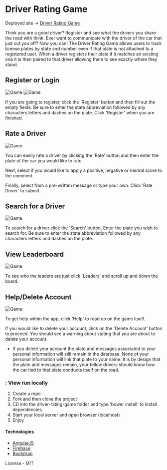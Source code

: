 # Driver Rating Game

Deployed site -> [Driver Rating Game](https://simonherrera.github.io/driver-rating-game/#/)

Think you are a good driver? Register and see what the drivers you share the road with think. Ever want to communicate with the driver of the car that just cut you off? Now you can! The Driver Rating Game allows users to track license plates by state and number even if that plate is not attached to a registered user. When a driver registers their plate if it matches an existing one it is then paired to that driver allowing them to see exactly where they stand.

## Register or Login

![Game](img/login.png)
![Game](img/register.png)

If you are going to register, click the 'Register' button and then fill out the empty fields. Be sure to enter the state abbreviation followed by any characters letters and dashes on the plate. Click 'Register' when you are finished.


## Rate a Driver

![Game](img/rate.png)

You can easily rate a driver by clicking the 'Rate' button and then enter the plate of the car you would like to rate.

Next, select if you would like to apply a positive, negative or neutral score to the comment.

Finally, select from a pre-written message or type your own. Click 'Rate Driver' to submit.


## Search for a Driver

![Game](img/search.png)

To search for a driver click the 'Search' button. Enter the plate you wish to search for. Be sure to enter the state abbreviation followed by any characters letters and dashes on the plate.

## View Leaderboard

![Game](img/leaders.png)

To see who the leaders are just click 'Leaders' and scroll up and down the board.

## Help/Delete Account

![Game](img/delete.png)

To get help within the app, click 'Help' to read up on the game itself.

If you would like to delete your account, click on the 'Delete Account' button to proceed. You should see a warning about stating that you are about to delete your account.

* If you delete your account the plate and messages associated to your personal information will still remain in the database. None of your personal information will link that plate to your name. It is by design that the plate and messages remain, your fellow drivers should know how the car tied to that plate conducts itself on the road.

### : View run locally
1. Create a repo
2. Fork and then clone the project
3. CD into the driver-rating-game folder and type 'bower install' to install dependencies.
4. Start your local server and open browser (localhost)
5. Enjoy

#### Technologies
  - [AngularJS]
  - [Firebase]
  - [Bootstrap]


License - MIT


  [AngularJS]: <http://angularjs.org>
  [Firebase]: <https://firebase.google.com>
  [Bootstrap]: <http://getbootstrap.com>

